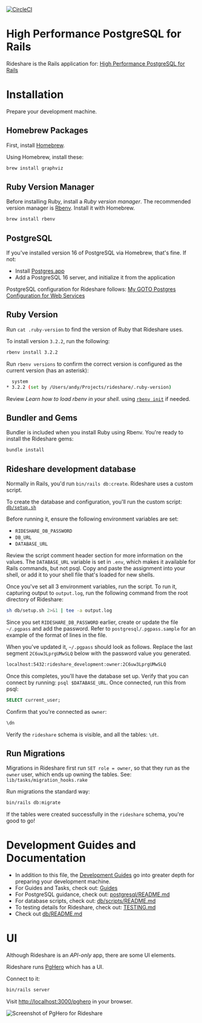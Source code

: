 [![CircleCI](https://circleci.com/gh/andyatkinson/rideshare.svg?style=svg)](https://circleci.com/gh/andyatkinson/rideshare)

# High Performance PostgreSQL for Rails
Rideshare is the Rails application for: [High Performance PostgreSQL for Rails](https://pgrailsbook.com)

# Installation
Prepare your development machine.

## Homebrew Packages
First, install [Homebrew](https://brew.sh).

Using Homebrew, install these:

```sh
brew install graphviz
```

## Ruby Version Manager
Before installing Ruby, install a *Ruby version manager*. The recommended version manager is [Rbenv](https://github.com/rbenv/rbenv). Install it with Homebrew.

```sh
brew install rbenv
```

## PostgreSQL

If you've installed version 16 of PostgreSQL via Homebrew, that's fine. If not:

- Install [Postgres.app](https://postgresapp.com)
- Add a PostgreSQL 16 server, and initialize it from the application

PostgreSQL configuration for Rideshare follows: [My GOTO Postgres Configuration for Web Services](https://tightlycoupled.io/my-goto-postgres-configuration-for-web-services/)

## Ruby Version

Run `cat .ruby-version` to find the version of Ruby that Rideshare uses.

To install version `3.2.2`, run the following:

```sh
rbenv install 3.2.2
```

Run `rbenv versions` to confirm the correct version is configured as the current version (has an asterisk):

```sh
  system
* 3.2.2 (set by /Users/andy/Projects/rideshare/.ruby-version)
```

Review *Learn how to load rbenv in your shell.* using [`rbenv init`](https://github.com/rbenv/rbenv) if needed.

## Bundler and Gems

Bundler is included when you install Ruby using Rbenv. You're ready to install the Rideshare gems:

```sh
bundle install
```

## Rideshare development database

Normally in Rails, you'd run `bin/rails db:create`. Rideshare uses a custom script.

To create the database and configuration, you'll run the custom script: [`db/setup.sh`](db/setup.sh)

Before running it, ensure the following environment variables are set:

- `RIDESHARE_DB_PASSWORD`
- `DB_URL`
- `DATABASE_URL`

Review the script comment header section for more information on the values. The `DATABASE_URL` variable is set in `.env`, which makes it available for Rails commands, but not psql. Copy and paste the assignment into your shell, or add it to your shell file that's loaded for new shells.

Once you've set all 3 environment variables, run the script. To run it, capturing output to `output.log`, run the following command from the root directory of Rideshare:

```sh
sh db/setup.sh 2>&1 | tee -a output.log
```

Since you set `RIDESHARE_DB_PASSWORD` earlier, create or update the file `~/.pgpass` and add the password. Refer to `postgresql/.pgpass.sample` for an example of the format of lines in the file.

When you've updated it, `~/.pgpass` should look as follows. Replace the last segment `2C6uw3LprgUMwSLQ` below with the password value you generated.

```sh
localhost:5432:rideshare_development:owner:2C6uw3LprgUMwSLQ
```

Once this completes, you'll have the database set up. Verify that you can connect by running: `psql $DATABASE_URL`. Once connected, run this from psql:

```sql
SELECT current_user;
```

Confirm that you're connected as `owner`:

```sql
\dn
```

Verify the `rideshare` schema is visible, and all the tables: `\dt`.

## Run Migrations

Migrations in Rideshare first run `SET role = owner`, so that they run as the `owner` user, which ends up owning the tables. See: `lib/tasks/migration_hooks.rake`

Run migrations the standard way:

```sh
bin/rails db:migrate
```

If the tables were created successfully in the `rideshare` schema, you're good to go!


# Development Guides and Documentation

- In addition to this file, the [Development Guides](https://github.com/andyatkinson/development_guides) go into greater depth for preparing your development machine.
- For Guides and Tasks, check out: [Guides](GUIDES.md)
- For PostgreSQL guidance, check out: [postgresql/README.md](postgresql/README.md)
- For database scripts, check out: [db/scripts/README.md](db/scripts/README.md)
- To testing details for Rideshare, check out: [TESTING.md](TESTING.md)
- Check out [db/README.md](db/README.md)

# UI

Although Rideshare is an *API-only* app, there are some UI elements.

Rideshare runs [PgHero](https://github.com/ankane/pghero) which has a UI.

Connect to it:

```sh
bin/rails server
```

Visit <http://localhost:3000/pghero> in your browser.

![Screenshot of PgHero for Rideshare](https://i.imgur.com/VduvxSK.png)